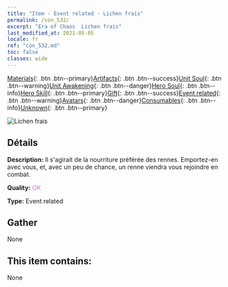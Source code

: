 ```yaml
---
title: "Item - Event related - Lichen frais"
permalink: /con_532/
excerpt: "Era of Chaos  Lichen frais"
last_modified_at: 2021-05-05
locale: fr
ref: "con_532.md"
toc: false
classes: wide
---
```

 [Materials](/ItemsFR/){: .btn .btn--primary}[Artifacts](/ItemsFR/Artifacts/){: .btn .btn--success}[Unit Soul](/ItemsFR/UnitSoul/){: .btn .btn--warning}[Unit Awakening](/ItemsFR/UnitAwakening/){: .btn .btn--danger}[Hero Soul](/ItemsFR/HeroSoul/){: .btn .btn--info}[Hero Skill](/ItemsFR/HeroSkill/){: .btn .btn--primary}[Gift](/ItemsFR/Gift/){: .btn .btn--success}[Event related](/ItemsFR/Events/){: .btn .btn--warning}[Avatars](/ItemsFR/Avatars/){: .btn .btn--danger}[Consumables](/ItemsFR/Consumables/){: .btn .btn--info}[Unknown](/ItemsFR/Unknown/){: .btn .btn--primary}

 ![Lichen frais](/images/t/i_10018.png)

## Détails
 **Description:** Il s'agirait de la nourriture préférée des rennes. Emportez-en avec vous, et, avec un peu de chance, un renne viendra vous rejoindre en combat.

 **Quality:** <span style="color: #DA70D6">OK</span>

 **Type:** Event related

## Gather

  None

## This item contains:

  None

